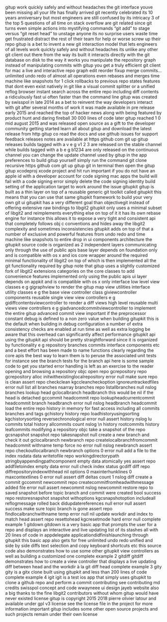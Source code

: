 gitup work quickly safely and without headaches the git interface youve been missing all your life has finally arrived git recently celebrated its 10 years anniversary but most engineers are still confused by its intricacy 3 of the top 5 questions of all time on stack overflow are git related since git turns even simple actions into mystifying commands “git add” to stage versus “git reset head” to unstage anyone its no surprise users waste time get frustrated distract the rest of their team for help or worse screw up their repo gitup is a bet to invent a new git interaction model that lets engineers of all levels work quickly safely and without headaches its unlike any other git client out there from the way its built it interacts directly with the git database on disk to the way it works you manipulate the repository graph instead of manipulating commits with gitup you get a truly efficient git client for mac a live and interactive repo graph edit reorder fixup merge commits… unlimited undo redo of almost all operations even rebases and merges time machine like snapshots for 1 click rollbacks to previous repo states features that dont even exist natively in git like a visual commit splitter or a unified reflog browser instant search across the entire repo including diff contents a ridiculously fast ui often faster than the command line gitup was created by swisspol in late 2014 as a bet to reinvent the way developers interact with git after several months of work it was made available in pre release early 2015 and reached the top of hacker news along with being featured by product hunt and daring fireball 30 000 lines of code later gitup reached 1 0 mid august 2015 and was released open source as a gift to the developer community getting started learn all about gitup and download the latest release from http gitup co read the docs and use github issues for support feedback releases notes are available at https github com git up gitup releases builds tagged with a v e g v1 2 3 are released on the stable channel while builds tagged with a b e g b1234 are only released on the continuous channel you can change the update channel used by gitup in the app preferences to build gitup yourself simply run the command git clone recursive https github com git up gitup git in terminal then open the gitup gitup xcodeproj xcode project and hit run important if you do not have an apple id with a developer account for code signing mac apps the build will fail with a code signing error simply delete the code signing identity build setting of the application target to work around the issue gitupkit gitup is built as a thin layer on top of a reusable generic git toolkit called gitupkit this means that you can use that same gitupkit framework to build your very own git ui gitupkit has a very different goal than objectivegit instead of offering extensive raw bindings to libgit2 gitupkit only uses a minimal subset of libgit2 and reimplements everything else on top of it it has its own rebase engine for instance this allows it to expose a very tight and consistent api that completely follows obj c conventions and hides away the libgit2 complexity and sometimes inconsistencies gitupkit adds on top of that a number of exclusive and powerful features from undo redo and time machine like snapshots to entire drop in ui components architecture the gitupkit source code is organized as 2 independent layers communicating only through the use of public apis base layer depends on foundation only and is compatible with os x and ios core wrapper around the required minimal functionality of libgit2 on top of which is then implemented all the git functionality required by gitup note that gitup uses a slightly customized fork of libgit2 extensions categories on the core classes to add convenience features implemented only using the public apis ui layer depends on appkit and is compatible with os x only interface low level view classes e g gigraphview to render the gitup map view utilities interface utility classes e g the base view controller class giviewcontroller components reusable single view view controllers e g gidiffcontentsviewcontroller to render a diff views high level reusable multi views view controllers e g giadvancedcommitviewcontroller to implement the entire gitup advanced commit view important if the preprocessor constant debug is defined to a non zero value when building gitupkit this is the default when building in debug configuration a number of extra consistency checks are enabled at run time as well as extra logging be aware that this overhead can significantly affect performance gitupkit api using the gitupkit api should be pretty straightforward since it is organized by functionality e g repository branches commits interface components etc and a best effort has been made to name functions clearly regarding the core apis the best way to learn them is to peruse the associated unit tests for instance see the branch tests for the branch api here is some sample code to get you started error handling is left as an exercise to the reader opening and browsing a repository objc open repo gcrepository repo gcrepository alloc initwithexistinglocalrepository error null make sure repo is clean assert repo checkclean kgccleancheckoption ignoreuntrackedfiles error null list all branches nsarray branches repo listallbranches null nslog branches lookup head gclocalbranch headbranch this would be nil if the head is detached gccommit headcommit repo lookupheadcurrentcommit headcommit branch headbranch error null nslog headbranch headcommit load the entire repo history in memory for fast access including all commits branches and tags gchistory history repo loadhistoryusingsorting kgchistorysorting reversechronological error null assert history nslog lu commits total history allcommits count nslog \n history rootcommits history leafcommits modifying a repository objc take a snapshot of the repo gcsnapshot snapshot repo takesnapshot null create a new branch and check it out gclocalbranch newbranch repo createlocalbranchfromcommit headcommit withname temp force no error null nslog newbranch assert repo checkoutlocalbranch newbranch options 0 error null add a file to the index nsdata data writetofile repo workingdirectorypath stringbyappendingpathcomponent empty data atomically yes assert repo addfiletoindex empty data error null check index status gcdiff diff repo diffrepositoryindexwithhead nil options 0 maxinterhunklines 0 maxcontextlines 0 error null assert diff deltas count 1 nslog diff create a commit gccommit newcommit repo createcommitfromheadwithmessage added file error null assert newcommit nslog newcommit restore repo to saved snapshot before topic branch and commit were created bool success repo restoresnapshot snapshot withoptions kgcsnapshotoption includeall reflogmessage rolled back didupdatereferences null error null assert success make sure topic branch is gone assert repo findlocalbranchwithname temp error null nil update workdir and index to match head assert repo resettohead kgcresetmode hard error null complete example 1 gitdown gitdown is a very basic app that prompts the user for a repo and displays an interactive and live updating list of its stashes all with 20 lines of code in appdelegate applicationdidfinishlaunching through gitupkit this basic app also gets for free unlimited undo redo unified and side by side diffs text selection and copy keyboard shortcuts etc this source code also demonstrates how to use some other gitupkit view controllers as well as building a customized one complete example 2 gitdiff gitdiff demonstrates how to create a view controller that displays a live updating diff between head and the workdir à la git diff head complete example 3 gity gity is a gitx clone built using gitupkit and less than 200 lines of code complete example 4 igit igit is a test ios app that simply uses gitupkit to clone a github repo and perform a commit contributing see contributing md credits swisspol concept and code wwayneee ui design jayeb website also a big thanks to the fine libgit2 contributors without whom gitup would have never existed license gitup is copyright 2015 2018 pierre olivier latour and available under gpl v3 license see the license file in the project for more information important gitup includes some other open source projects and such projects remain under their own license